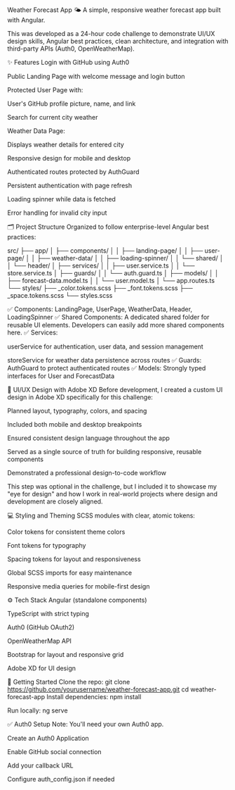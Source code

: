 Weather Forecast App 🌤️
A simple, responsive weather forecast app built with Angular.

This was developed as a 24-hour code challenge to demonstrate UI/UX design skills, Angular best practices, clean architecture, and integration with third-party APIs (Auth0, OpenWeatherMap).

✨ Features
Login with GitHub using Auth0

Public Landing Page with welcome message and login button

Protected User Page with:

User's GitHub profile picture, name, and link

Search for current city weather

Weather Data Page:

Displays weather details for entered city

Responsive design for mobile and desktop

Authenticated routes protected by AuthGuard

Persistent authentication with page refresh

Loading spinner while data is fetched

Error handling for invalid city input

🗂️ Project Structure
Organized to follow enterprise-level Angular best practices:

src/
├── app/
│   ├── components/
│   │   ├── landing-page/
│   │   ├── user-page/
│   │   ├── weather-data/
│   │   ├── loading-spinner/
│   │   └── shared/
│   │       └── header/
│   ├── services/
│   │   ├── user.service.ts
│   │   └── store.service.ts
│   ├── guards/
│   │   └── auth.guard.ts
│   ├── models/
│   │   ├── forecast-data.model.ts
│   │   └── user.model.ts
│   └── app.routes.ts
└── styles/
    ├── _color.tokens.scss
    ├── _font.tokens.scss
    ├── _space.tokens.scss
    └── styles.scss

✅ Components: LandingPage, UserPage, WeatherData, Header, LoadingSpinner
✅ Shared Components: A dedicated shared folder for reusable UI elements. Developers can easily add more shared components here.
✅ Services:

userService for authentication, user data, and session management

storeService for weather data persistence across routes
✅ Guards: AuthGuard to protect authenticated routes
✅ Models: Strongly typed interfaces for User and ForecastData

🎨 UI/UX Design with Adobe XD
Before development, I created a custom UI design in Adobe XD specifically for this challenge:

Planned layout, typography, colors, and spacing

Included both mobile and desktop breakpoints

Ensured consistent design language throughout the app

Served as a single source of truth for building responsive, reusable components

Demonstrated a professional design-to-code workflow

This step was optional in the challenge, but I included it to showcase my "eye for design" and how I work in real-world projects where design and development are closely aligned.

💻 Styling and Theming
SCSS modules with clear, atomic tokens:

Color tokens for consistent theme colors

Font tokens for typography

Spacing tokens for layout and responsiveness

Global SCSS imports for easy maintenance

Responsive media queries for mobile-first design

⚙️ Tech Stack
Angular (standalone components)

TypeScript with strict typing

Auth0 (GitHub OAuth2)

OpenWeatherMap API

Bootstrap for layout and responsive grid

Adobe XD for UI design

🚀 Getting Started
Clone the repo:
git clone https://github.com/yourusername/weather-forecast-app.git
cd weather-forecast-app
Install dependencies:
npm install

Run locally:
ng serve


✅ Auth0 Setup
Note: You'll need your own Auth0 app.

Create an Auth0 Application

Enable GitHub social connection

Add your callback URL

Configure auth_config.json if needed

